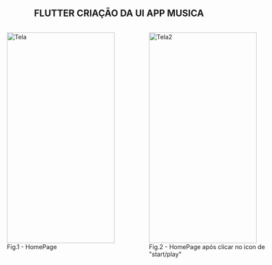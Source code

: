 ## FLUTTER CRIAÇÃO DA UI APP MUSICA


<div style="display:flex; justify-content:center;" >
 <figure>
 <img src="images/image.jpeg" alt="Tela" height="490" width="250">
 <figcaption>Fig.1 - HomePage</figcaption>
 </figure>
 <figure>
 <img src="images/image2.jpeg" alt="Tela2" height="490" width="250" style="margin-right:50px">
 <figcaption>Fig.2 - HomePage após clicar no icon de "start/play" </figcaption>
 </figure>
 
</div>

